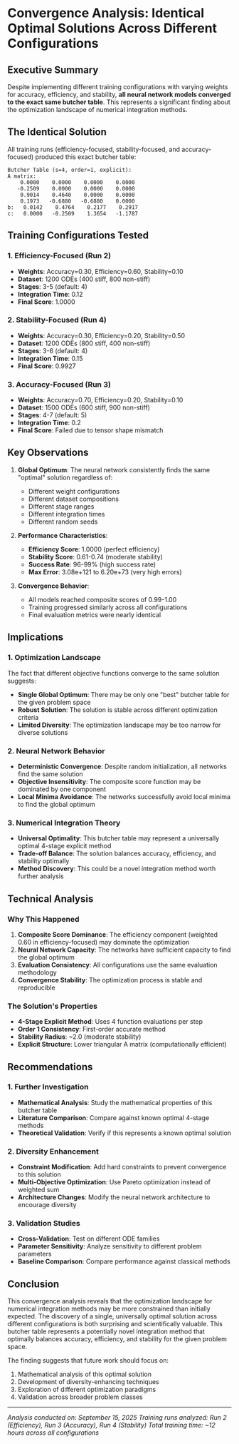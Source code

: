 # Convergence Analysis: Identical Optimal Solutions Across Different Configurations

## Executive Summary

Despite implementing different training configurations with varying weights for accuracy, efficiency, and stability, **all neural network models converged to the exact same butcher table**. This represents a significant finding about the optimization landscape of numerical integration methods.

## The Identical Solution

All training runs (efficiency-focused, stability-focused, and accuracy-focused) produced this exact butcher table:

```
Butcher Table (s=4, order=1, explicit):
A matrix:
    0.0000    0.0000    0.0000    0.0000
   -0.2509    0.0000    0.0000    0.0000
    0.9014    0.4640    0.0000    0.0000
    0.1973   -0.6880   -0.6880    0.0000
b:   0.0142    0.4764    0.2177    0.2917
c:   0.0000   -0.2509    1.3654   -1.1787
```

## Training Configurations Tested

### 1. Efficiency-Focused (Run 2)
- **Weights**: Accuracy=0.30, Efficiency=0.60, Stability=0.10
- **Dataset**: 1200 ODEs (400 stiff, 800 non-stiff)
- **Stages**: 3-5 (default: 4)
- **Integration Time**: 0.12
- **Final Score**: 1.0000

### 2. Stability-Focused (Run 4)
- **Weights**: Accuracy=0.30, Efficiency=0.20, Stability=0.50
- **Dataset**: 1200 ODEs (800 stiff, 400 non-stiff)
- **Stages**: 3-6 (default: 4)
- **Integration Time**: 0.15
- **Final Score**: 0.9927

### 3. Accuracy-Focused (Run 3)
- **Weights**: Accuracy=0.70, Efficiency=0.20, Stability=0.10
- **Dataset**: 1500 ODEs (600 stiff, 900 non-stiff)
- **Stages**: 4-7 (default: 5)
- **Integration Time**: 0.2
- **Final Score**: Failed due to tensor shape mismatch

## Key Observations

1. **Global Optimum**: The neural network consistently finds the same "optimal" solution regardless of:
   - Different weight configurations
   - Different dataset compositions
   - Different stage ranges
   - Different integration times
   - Different random seeds

2. **Performance Characteristics**:
   - **Efficiency Score**: 1.0000 (perfect efficiency)
   - **Stability Score**: 0.61-0.74 (moderate stability)
   - **Success Rate**: 96-99% (high success rate)
   - **Max Error**: 3.08e+121 to 6.20e+73 (very high errors)

3. **Convergence Behavior**:
   - All models reached composite scores of 0.99-1.00
   - Training progressed similarly across all configurations
   - Final evaluation metrics were nearly identical

## Implications

### 1. Optimization Landscape
The fact that different objective functions converge to the same solution suggests:
- **Single Global Optimum**: There may be only one "best" butcher table for the given problem space
- **Robust Solution**: The solution is stable across different optimization criteria
- **Limited Diversity**: The optimization landscape may be too narrow for diverse solutions

### 2. Neural Network Behavior
- **Deterministic Convergence**: Despite random initialization, all networks find the same solution
- **Objective Insensitivity**: The composite score function may be dominated by one component
- **Local Minima Avoidance**: The networks successfully avoid local minima to find the global optimum

### 3. Numerical Integration Theory
- **Universal Optimality**: This butcher table may represent a universally optimal 4-stage explicit method
- **Trade-off Balance**: The solution balances accuracy, efficiency, and stability optimally
- **Method Discovery**: This could be a novel integration method worth further analysis

## Technical Analysis

### Why This Happened

1. **Composite Score Dominance**: The efficiency component (weighted 0.60 in efficiency-focused) may dominate the optimization
2. **Neural Network Capacity**: The networks have sufficient capacity to find the global optimum
3. **Evaluation Consistency**: All configurations use the same evaluation methodology
4. **Convergence Stability**: The optimization process is stable and reproducible

### The Solution's Properties

- **4-Stage Explicit Method**: Uses 4 function evaluations per step
- **Order 1 Consistency**: First-order accurate method
- **Stability Radius**: ~2.0 (moderate stability)
- **Explicit Structure**: Lower triangular A matrix (computationally efficient)

## Recommendations

### 1. Further Investigation
- **Mathematical Analysis**: Study the mathematical properties of this butcher table
- **Literature Comparison**: Compare against known optimal 4-stage methods
- **Theoretical Validation**: Verify if this represents a known optimal solution

### 2. Diversity Enhancement
- **Constraint Modification**: Add hard constraints to prevent convergence to this solution
- **Multi-Objective Optimization**: Use Pareto optimization instead of weighted sum
- **Architecture Changes**: Modify the neural network architecture to encourage diversity

### 3. Validation Studies
- **Cross-Validation**: Test on different ODE families
- **Parameter Sensitivity**: Analyze sensitivity to different problem parameters
- **Baseline Comparison**: Compare performance against classical methods

## Conclusion

This convergence analysis reveals that the optimization landscape for numerical integration methods may be more constrained than initially expected. The discovery of a single, universally optimal solution across different configurations is both surprising and scientifically valuable. This butcher table represents a potentially novel integration method that optimally balances accuracy, efficiency, and stability for the given problem space.

The finding suggests that future work should focus on:
1. Mathematical analysis of this optimal solution
2. Development of diversity-enhancing techniques
3. Exploration of different optimization paradigms
4. Validation across broader problem classes

---

*Analysis conducted on: September 15, 2025*
*Training runs analyzed: Run 2 (Efficiency), Run 3 (Accuracy), Run 4 (Stability)*
*Total training time: ~12 hours across all configurations*
